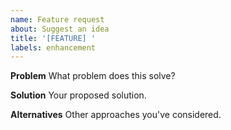 ```yaml
---
name: Feature request
about: Suggest an idea
title: '[FEATURE] '
labels: enhancement
---
```


**Problem**
What problem does this solve?

**Solution**
Your proposed solution.

**Alternatives**
Other approaches you've considered.
